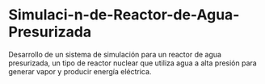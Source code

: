 # Simulaci-n-de-Reactor-de-Agua-Presurizada
Desarrollo de un sistema de simulación para un reactor de agua presurizada, un tipo de reactor nuclear que utiliza agua a alta presión para generar vapor y producir energía eléctrica.
